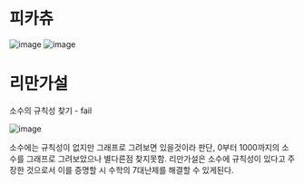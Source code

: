 # 피카츄
![image](https://user-images.githubusercontent.com/70372577/130354344-85713197-44e7-4856-bbf8-1367b03ec851.png)
![image](https://user-images.githubusercontent.com/70372577/130354384-b95dcd34-769b-460f-b0ea-a84a2e429708.png)

# 리만가설

소수의 규칙성 찾기 - fail

![image](https://user-images.githubusercontent.com/70372577/130354430-a41d3dd7-5e97-4a48-8114-389d758dacfc.png)

소수에는 규칙성이 없지만 그래프로 그려보면 있을것이라 판단, 0부터 1000까지의 소수를 그래프로 그려보았으나 별다른점 찾지못함.
리만가설은 소수에 규칙성이 있다고 주장한 것으로서 이를 증명할 시 수학의 7대난제를 해결할 수 있게된다.

